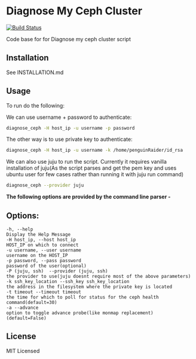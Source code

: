 # Diagnose My Ceph Cluster

[![Build Status](https://travis-ci.org/hellboy2k8/DiagCephCluster.svg?branch=master)](https://travis-ci.org/hellboy2k8/DiagCephCluster)

Code base for for Diagnose my ceph cluster script


## Installation
 
See INSTALLATION.md


## Usage

To run do the following:

We can use username + password to authenticate:

```bash
diagnose_ceph -H host_ip -u username -p password
```

The other way is to use private key to authenticate:

```bash
diagnose_ceph -H host_ip -u username -k /home/penguinRaider/id_rsa
```
We can also use juju to run the script. Currently it requires vanilla installation of
juju(As the script parses and get the pem key and uses ubuntu user for few cases
rather than running it with juju run command)

```bash
diagnose_ceph --provider juju
```

**The following options are provided by the command line parser -**

## Options: ##
    -h, --help                                                          Display the Help Message 
    -H host_ip, --host host_ip                                          HOST_IP on which to connect
    -u username, --user username                                        username on the HOST_IP
    -p password, --pass password                                        password of the user(optional) 
    -P (juju, ssh)  --provider (juju, ssh)                              the provider to use(juju doesnt require most of the above parameters) 
    -k ssh_key_location --ssh_key ssh_key_location                      the address in the filesystem where the private key is located
    -t timeout --timeout timeout                                        the time for which to poll for status for the ceph health command(default=30)
    -a --advance                                                        option to toggle advance probe(like monmap replacement) (default=False)
## License
MIT Licensed
